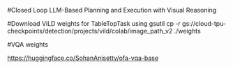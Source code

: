 #Closed Loop LLM-Based Planning and Execution with Visual Reasoning


#Download ViLD weights for TableTopTask using 
gsutil cp -r gs://cloud-tpu-checkpoints/detection/projects/vild/colab/image_path_v2 ./weights

#VQA weights

https://huggingface.co/SohanAnisetty/ofa-vqa-base